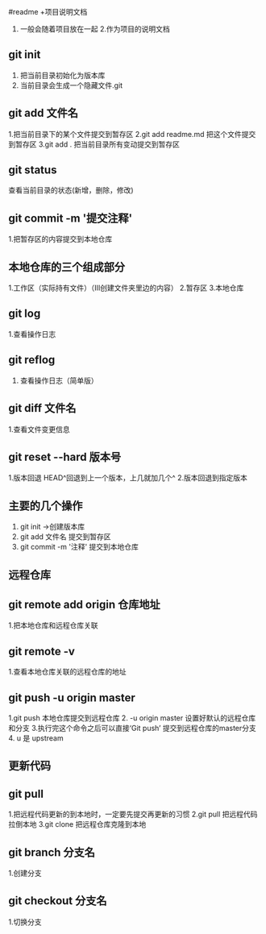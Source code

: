 #readme
+项目说明文档
1. 一般会随着项目放在一起
2.作为项目的说明文档

## git init
1. 把当前目录初始化为版本库
2. 当前目录会生成一个隐藏文件.git

## git add 文件名
1.把当前目录下的某个文件提交到暂存区
2.git add readme.md 把这个文件提交到暂存区
3.git add . 把当前目录所有变动提交到暂存区

## git status
查看当前目录的状态(新增，删除，修改)
## git commit -m '提交注释'
1.把暂存区的内容提交到本地仓库

## 本地仓库的三个组成部分
1.工作区（实际持有文件）（III创建文件夹里边的内容）
2.暂存区
3.本地仓库

## git log
1.查看操作日志
## git reflog
1. 查看操作日志（简单版）
## git diff 文件名
1.查看文件变更信息
## git reset --hard 版本号
1.版本回退 HEAD^回退到上一个版本，上几就加几个^
2.版本回退到指定版本 
## 主要的几个操作
1. git init ->创建版本库
2. git add 文件名 提交到暂存区
3. git commit -m '注释' 提交到本地仓库

## 远程仓库

## git remote add origin 仓库地址
1.把本地仓库和远程仓库关联

## git remote -v
1.查看本地仓库关联的远程仓库的地址

## git push -u origin master
1.git push 本地仓库提交到远程仓库
2. -u origin master  设置好默认的远程仓库和分支
3.执行完这个命令之后可以直接‘Git push’ 提交到远程仓库的master分支
4. u 是 upstream 
## 更新代码
## git pull
1.把远程代码更新的到本地时，一定要先提交再更新的习惯
2.git pull 把远程代码拉倒本地
3.git clone 把远程仓库克隆到本地
## git branch 分支名
1.创建分支
## git checkout 分支名
1.切换分支


